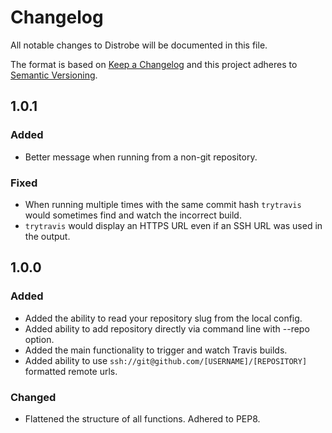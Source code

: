 <!---
Add all non-trivial changes to this list along with your
name, the change type, the pull request number, issue number,
and issue reporter if applicable. Make sure to add hyperlinks for
issue and pull request numbers.
-->

# Changelog

All notable changes to Distrobe will be documented in this file.

The format is based on [Keep a Changelog](http://keepachangelog.com/en/1.0.0/)
and this project adheres to [Semantic Versioning](http://semver.org/spec/v2.0.0.html).

## 1.0.1

### Added

- Better message when running from a non-git repository.

### Fixed

- When running multiple times with the same commit hash `trytravis` would sometimes
  find and watch the incorrect build.
- `trytravis` would display an HTTPS URL even if an SSH URL was used in the output.

## 1.0.0

### Added

- Added the ability to read your repository slug from the local config.
- Added ability to add repository directly via command line with --repo option.
- Added the main functionality to trigger and watch Travis builds.
- Added ability to use `ssh://git@github.com/[USERNAME]/[REPOSITORY]` formatted remote urls.

### Changed

- Flattened the structure of all functions. Adhered to PEP8.
